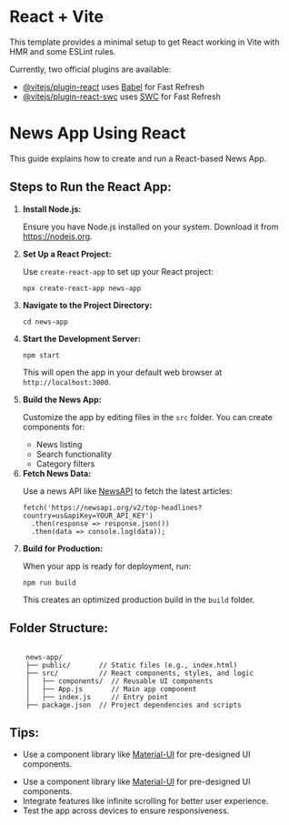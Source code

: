 # React + Vite

This template provides a minimal setup to get React working in Vite with HMR and some ESLint rules.

Currently, two official plugins are available:

- [@vitejs/plugin-react](https://github.com/vitejs/vite-plugin-react/blob/main/packages/plugin-react/README.md) uses [Babel](https://babeljs.io/) for Fast Refresh
- [@vitejs/plugin-react-swc](https://github.com/vitejs/vite-plugin-react-swc) uses [SWC](https://swc.rs/) for Fast Refresh

<h1>News App Using React</h1>
<p>This guide explains how to create and run a React-based News App.</p>
<h2>Steps to Run the React App:</h2>
<ol>
    <li>
        <b>Install Node.js:</b>
        <p>Ensure you have Node.js installed on your system. Download it from <a href="https://nodejs.org" target="_blank">https://nodejs.org</a>.</p>
    </li>
    <li>
        <b>Set Up a React Project:</b>
         <p>Use <code>create-react-app</code> to set up your React project:</p>
         <pre><code>npx create-react-app news-app</code></pre>
    </li>
    <li>
        <b>Navigate to the Project Directory:</b>
        <pre><code>cd news-app</code></pre>
    </li>
    <li>
        <b>Start the Development Server:</b>
        <pre><code>npm start</code></pre>
        <p>This will open the app in your default web browser at <code>http://localhost:3000</code>.</p>
    </li>
    <li>
        <b>Build the News App:</b>
        <p>Customize the app by editing files in the <code>src</code> folder. You can create components for:</p>
        <ul>
            <li>News listing</li>
            <li>Search functionality</li>
            <li>Category filters</li>
        </ul>
    </li>
    <li>
        <b>Fetch News Data:</b>
        <p>Use a news API like <a href="https://newsapi.org" target="_blank">NewsAPI</a> to fetch the latest articles:</p>
        <pre><code>fetch('https://newsapi.org/v2/top-headlines?country=us&apiKey=YOUR_API_KEY')
  .then(response => response.json())
  .then(data => console.log(data));</code></pre>
    </li>
    <li>
        <b>Build for Production:</b>
        <p>When your app is ready for deployment, run:</p>
        <pre><code>npm run build</code></pre>
        <p>This creates an optimized production build in the <code>build</code> folder.</p>
    </li>
</ol>

<h2>Folder Structure:</h2>
<pre><code>
    news-app/
    ├── public/       // Static files (e.g., index.html)
    ├── src/          // React components, styles, and logic
    │   ├── components/  // Reusable UI components
    │   ├── App.js       // Main app component
    │   ├── index.js     // Entry point
    ├── package.json  // Project dependencies and scripts
</code></pre>
<h2>Tips:</h2>
<ul>
    <li>Use a component library like <a href="https://mui.com/" target="_blank">Material-UI</a> for pre-designed UI components.</li>
</ul>
<ul>
        <li>Use a component library like <a href="https://mui.com/" target="_blank">Material-UI</a> for pre-designed UI components.</li>
        <li>Integrate features like infinite scrolling for better user experience.</li>
        <li>Test the app across devices to ensure responsiveness.</li>
</ul>
